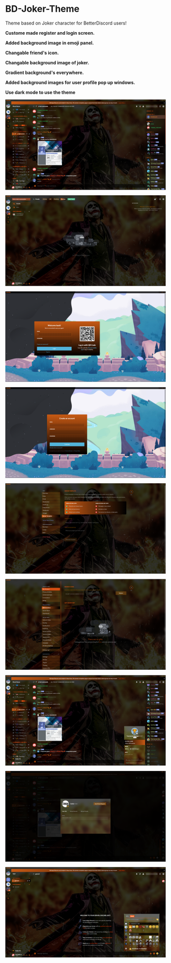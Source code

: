 # BD-Joker-Theme
Theme based on Joker character for BetterDiscord users!

**Custome made register and login screen.**


**Added background image in emoji panel.**


**Changable friend's icon.**


**Changable background image of joker.**


**Gradient background's everywhere.**


**Added background images for user profile pop up windows.**

**Use dark mode to use the theme**

![server-chat-screen](Theme-images/server-chat.jpg)

![friends-panel-screen](Theme-images/friends-panel.jpg)

![login-screen](Theme-images/login.jpg)

![register-screen](Theme-images/register.jpg)

![server-settings-screen](Theme-images/server-settings.jpg)

![user-settings-screen](Theme-images/user-settings.jpg)

![user-info-screen](Theme-images/user-info.jpg)

![user-pop=up-windows-screen](Theme-images/user-pop-up-window.jpg)

![emoji-background-screen](Theme-images/emoji-background.jpg)

